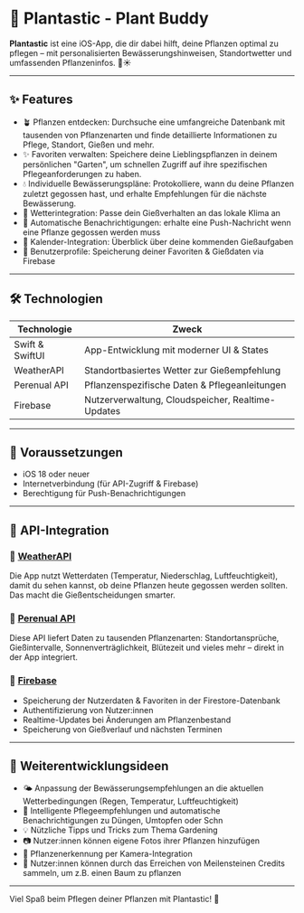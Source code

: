 # 🌿 Plantastic - Plant Buddy

**Plantastic** ist eine iOS-App, die dir dabei hilft, deine Pflanzen optimal zu pflegen – mit personalisierten Bewässerungshinweisen, Standortwetter und umfassenden Pflanzeninfos. 🌱☀️

---

## ✨ Features

- 🪴 Pflanzen entdecken: Durchsuche eine umfangreiche Datenbank mit tausenden von Pflanzenarten und finde detaillierte Informationen zu Pflege, Standort, Gießen und mehr.
- ✨ Favoriten verwalten: Speichere deine Lieblingspflanzen in deinem persönlichen "Garten", um schnellen Zugriff auf ihre spezifischen Pflegeanforderungen zu haben.
- 💧 Individuelle Bewässerungspläne: Protokolliere, wann du deine Pflanzen zuletzt gegossen hast, und erhalte Empfehlungen für die nächste Bewässerung.
- 📍 Wetterintegration: Passe dein Gießverhalten an das lokale Klima an
- 🔔 Automatische Benachrichtigungen: erhalte eine Push-Nachricht wenn eine Pflanze gegossen werden muss
- 📆 Kalender-Integration: Überblick über deine kommenden Gießaufgaben
- 🔐 Benutzerprofile: Speicherung deiner Favoriten & Gießdaten via Firebase

---

## 🛠 Technologien

| Technologie     | Zweck                                              |
|----------------|----------------------------------------------------|
| Swift & SwiftUI | App-Entwicklung mit moderner UI & States          |
| WeatherAPI      | Standortbasiertes Wetter zur Gießempfehlung       |
| Perenual API    | Pflanzenspezifische Daten & Pflegeanleitungen     |
| Firebase        | Nutzerverwaltung, Cloudspeicher, Realtime-Updates |

---

## 📲 Voraussetzungen

- iOS 18 oder neuer
- Internetverbindung (für API-Zugriff & Firebase)
- Berechtigung für Push-Benachrichtigungen

---

## 🔗 API-Integration

### 📍 [WeatherAPI](https://api.weatherapi.com/)
Die App nutzt Wetterdaten (Temperatur, Niederschlag, Luftfeuchtigkeit), damit du sehen kannst, ob deine Pflanzen heute gegossen werden sollten. Das macht die Gießentscheidungen smarter.

### 🌱 [Perenual API](https://perenual.com/api/)
Diese API liefert Daten zu tausenden Pflanzenarten: Standortansprüche, Gießintervalle, Sonnenverträglichkeit, Blütezeit und vieles mehr – direkt in der App integriert.

### 🔐 [Firebase](https://firebase.google.com/)
- Speicherung der Nutzerdaten & Favoriten in der Firestore-Datenbank
- Authentifizierung von Nutzer:innen
- Realtime-Updates bei Änderungen am Pflanzenbestand
- Speicherung von Gießverlauf und nächsten Terminen

---

## 🔧 Weiterentwicklungsideen

- 🌤 Anpassung der Bewässerungsempfehlungen an die aktuellen Wetterbedingungen (Regen, Temperatur, Luftfeuchtigkeit)
- 🎍 Intelligente Pflegeempfehlungen und automatische Benachrichtigungen zu Düngen, Umtopfen oder Schn
- 💡 Nützliche Tipps und Tricks zum Thema Gardening
- 📷 Nutzer:innen können eigene Fotos ihrer Pflanzen hinzufügen
- 📸 Pflanzenerkennung per Kamera-Integration
- 🎯 Nutzer:innen können durch das Erreichen von Meilensteinen Credits sammeln, um z.B. einen Baum zu pflanzen

---

Viel Spaß beim Pflegen deiner Pflanzen mit Plantastic! 💚
